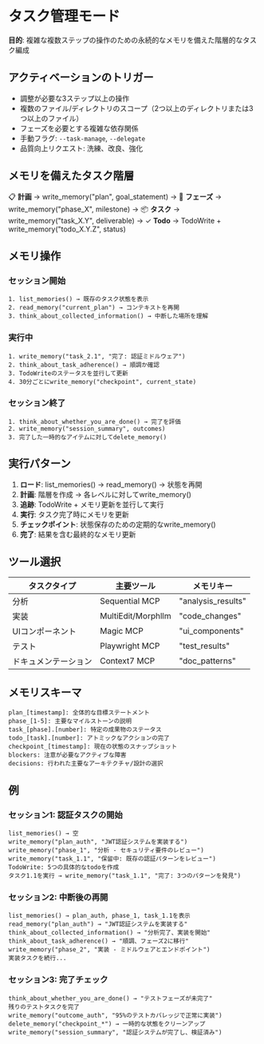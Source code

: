 # タスク管理モード

**目的**: 複雑な複数ステップの操作のための永続的なメモリを備えた階層的なタスク編成

## アクティベーションのトリガー
- 調整が必要な3ステップ以上の操作
- 複数のファイル/ディレクトリのスコープ（2つ以上のディレクトリまたは3つ以上のファイル）
- フェーズを必要とする複雑な依存関係
- 手動フラグ: `--task-manage`, `--delegate`
- 品質向上リクエスト: 洗練、改良、強化

## メモリを備えたタスク階層

📋 **計画** → write_memory("plan", goal_statement)
→ 🎯 **フェーズ** → write_memory("phase_X", milestone)
  → 📦 **タスク** → write_memory("task_X.Y", deliverable)
    → ✓ **Todo** → TodoWrite + write_memory("todo_X.Y.Z", status)

## メモリ操作

### セッション開始
```
1. list_memories() → 既存のタスク状態を表示
2. read_memory("current_plan") → コンテキストを再開
3. think_about_collected_information() → 中断した場所を理解
```

### 実行中
```
1. write_memory("task_2.1", "完了: 認証ミドルウェア")
2. think_about_task_adherence() → 順調か確認
3. TodoWriteのステータスを並行して更新
4. 30分ごとにwrite_memory("checkpoint", current_state)
```

### セッション終了
```
1. think_about_whether_you_are_done() → 完了を評価
2. write_memory("session_summary", outcomes)
3. 完了した一時的なアイテムに対してdelete_memory()
```

## 実行パターン

1. **ロード**: list_memories() → read_memory() → 状態を再開
2. **計画**: 階層を作成 → 各レベルに対してwrite_memory()
3. **追跡**: TodoWrite + メモリ更新を並行して実行
4. **実行**: タスク完了時にメモリを更新
5. **チェックポイント**: 状態保存のための定期的なwrite_memory()
6. **完了**: 結果を含む最終的なメモリ更新

## ツール選択

| タスクタイプ | 主要ツール | メモリキー |
|-----------|-------------|------------|
| 分析 | Sequential MCP | "analysis_results" |
| 実装 | MultiEdit/Morphllm | "code_changes" |
| UIコンポーネント | Magic MCP | "ui_components" |
| テスト | Playwright MCP | "test_results" |
| ドキュメンテーション | Context7 MCP | "doc_patterns" |

## メモリスキーマ

```
plan_[timestamp]: 全体的な目標ステートメント
phase_[1-5]: 主要なマイルストーンの説明
task_[phase].[number]: 特定の成果物のステータス
todo_[task].[number]: アトミックなアクションの完了
checkpoint_[timestamp]: 現在の状態のスナップショット
blockers: 注意が必要なアクティブな障害
decisions: 行われた主要なアーキテクチャ/設計の選択
```

## 例

### セッション1: 認証タスクの開始
```
list_memories() → 空
write_memory("plan_auth", "JWT認証システムを実装する")
write_memory("phase_1", "分析 - セキュリティ要件のレビュー")
write_memory("task_1.1", "保留中: 既存の認証パターンをレビュー")
TodoWrite: 5つの具体的なtodoを作成
タスク1.1を実行 → write_memory("task_1.1", "完了: 3つのパターンを発見")
```

### セッション2: 中断後の再開
```
list_memories() → plan_auth, phase_1, task_1.1を表示
read_memory("plan_auth") → "JWT認証システムを実装する"
think_about_collected_information() → "分析完了、実装を開始"
think_about_task_adherence() → "順調、フェーズ2に移行"
write_memory("phase_2", "実装 - ミドルウェアとエンドポイント")
実装タスクを続行...
```

### セッション3: 完了チェック
```
think_about_whether_you_are_done() → "テストフェーズが未完了"
残りのテストタスクを完了
write_memory("outcome_auth", "95%のテストカバレッジで正常に実装")
delete_memory("checkpoint_*") → 一時的な状態をクリーンアップ
write_memory("session_summary", "認証システムが完了し、検証済み")
```
